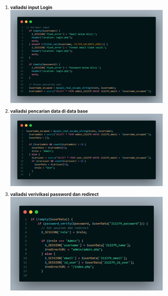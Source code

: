 1. **valiadsi input Login**
![Halaman validasi](Screenshot/whitebox1.png)

2. **valiadsi pencarian data di data base**
![Halaman validasi](Screenshot/whitebox2.png)

3. **valiadsi verivikasi password dan redirect**
![Halaman validasi](Screenshot/whitebox3.png)

